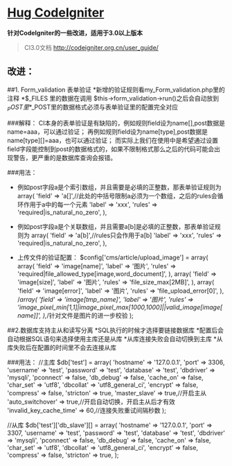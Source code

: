 [Hug CodeIgniter](https://github.com/MS100/Hug_CodeIgniter)
=============================

**针对CodeIgniter的一些改进，适用于3.0以上版本**

>CI3.0文档 http://codeigniter.org.cn/user_guide/

改进：
--------------------

##1. Form_validation 表单验证
*新增的验证规则看my_Form_validation.php里的注释
*$_FILES 里的数据在调用 $this->form_validation->run()之后会自动放到 $_POST 里
*$_POST里的数据格式必须与表单验证里的配置完全对应

###解释：
CI本身的表单验证是有缺陷的，例如规则field设为name[],post数据是name=aaa，可以通过验证； 再例如规则field设为name[type],post数据是name[type][]=aaa，也可以通过验证；
而实际上我们在使用中是希望通过设置field字段能控制到post的数据格式的，如果不限制格式那么之后的代码可能会出现警告，更严重的是数据库查询会报错。


###用法：  
- 例如post字段a是个索引数组，并且需要是必填的正整数，那表单验证规则为
            array(
                  'field' => 'a[]',//此处的中括号限制a必须为一个数组，之后的rules会循环作用于a中的每一个元素
                  'label' => 'xxx',
                  'rules' => 'required|is_natural_no_zero',
            ),

- 例如post字段a是个关联数组，并且需要a[b]是必填的正整数，那表单验证规则为
            array(
                  'field' => 'a[b]',//rules只会作用于a[b]
                  'label' => 'xxx',
                  'rules' => 'required|is_natural_no_zero',
            ),

- 上传文件的验证配置：
            $config['cms/article/upload_image'] = array(
                  array(
                        'field' => 'image[name]',
                        'label' => '图片',
                        'rules' => 'required|file_allowed_type[image,word_document]',
                  ),
                  array(
                        'field' => 'image[size]',
                        'label' => '图片',
                        'rules' => 'file_size_max[2MB]',
                  ),
                  array(
                        'field' => 'image[error]',
                        'label' => '图片',
                        'rules' => 'file_upload_error[0]',
                  ),
                  /*array(
                         'field' => 'image[tmp_name]',
                         'label' => '图片',
                         'rules' => 'image_pixel_min[1,1]|image_pixel_max[1000,1000]||valid_image[image[name]]',
                  ),*/针对文件是图片的进一步校验
            );


##2.数据库支持主从和读写分离
*SQL执行的时候才选择要链接数据库
*配置后会自动根据SQL语句来选择使用主库还是从库
*从库连接失败会自动切换到主库
*从库失败后在配置的时间里不会去连接从库

###用法： 
//主库
$db['test'] = array(
      'hostname' => '127.0.0.1',
      'port' => 3306,
      'username' => 'test',
      'password' => 'test',
      'database' => 'test',
      'dbdriver' => 'mysqli',
      'pconnect' => false,
      'db_debug' => false,
      'cache_on' => false,
      'char_set' => 'utf8',
      'dbcollat' => 'utf8_general_ci',
      'encrypt' => false,
      'compress' => false,
      'stricton' => true,
      'master_slave' => true,//开启主从
      'auto_switchover' => true,//开启自动切换，开启主从后才有效
      'invalid_key_cache_time' => 60,//连接失败重试间隔秒数
);

//从库
$db['test']['db_slave'][] = array(
      'hostname' => '127.0.0.1',
      'port' => 3307,
      'username' => 'test',
      'password' => 'test',
      'database' => 'test',
      'dbdriver' => 'mysqli',
      'pconnect' => false,
      'db_debug' => false,
      'cache_on' => false,
      'char_set' => 'utf8',
      'dbcollat' => 'utf8_general_ci',
      'encrypt' => false,
      'compress' => false,
      'stricton' => true,
);
